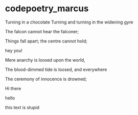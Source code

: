 # codepoetry_marcus
Turning in a chocolate
Turning and turning in the widening gyre

The falcon cannot hear the falconer;

Things fall apart; the centre cannot hold;

hey you!

Mere anarchy is loosed upon the world,

The blood-dimmed tide is loosed, and everywhere

The ceremony of innocence is drowned;

Hi there

hello

this text is stupid
